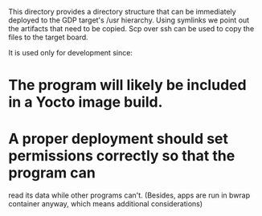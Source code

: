 
This directory provides a directory structure that can be immediately
deployed to the GDP target's /usr hierarchy.  Using symlinks we point out the
artifacts that need to be copied.  Scp over ssh can be used to copy the files
to the target board.

It is used only for development since:

# The program will likely be included in a Yocto image build.
# A proper deployment should set permissions correctly so that the program can
read its data while other programs can't.  (Besides, apps are run in bwrap
container anyway, which means additional considerations)
